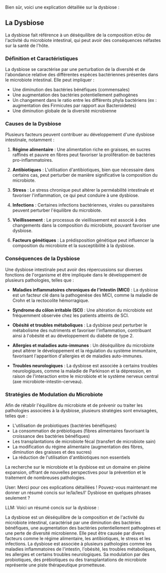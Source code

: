 Bien sûr, voici une explication détaillée sur la dysbiose :

## La Dysbiose

La dysbiose fait référence à un déséquilibre de la composition et/ou de l'activité du microbiote intestinal, qui peut avoir des conséquences néfastes sur la santé de l'hôte.

### Définition et Caractéristiques

La dysbiose se caractérise par une perturbation de la diversité et de l'abondance relative des différentes espèces bactériennes présentes dans le microbiote intestinal. Elle peut impliquer :

- Une diminution des bactéries bénéfiques (commensales)
- Une augmentation des bactéries potentiellement pathogènes
- Un changement dans le ratio entre les différents phyla bactériens (ex : augmentation des Firmicutes par rapport aux Bacteroidetes)
- Une diminution globale de la diversité microbienne

### Causes de la Dysbiose

Plusieurs facteurs peuvent contribuer au développement d'une dysbiose intestinale, notamment :

1. **Régime alimentaire** : Une alimentation riche en graisses, en sucres raffinés et pauvre en fibres peut favoriser la prolifération de bactéries pro-inflammatoires.

2. **Antibiotiques** : L'utilisation d'antibiotiques, bien que nécessaire dans certains cas, peut perturber de manière significative la composition du microbiote.

3. **Stress** : Le stress chronique peut altérer la perméabilité intestinale et favoriser l'inflammation, ce qui peut conduire à une dysbiose.

4. **Infections** : Certaines infections bactériennes, virales ou parasitaires peuvent perturber l'équilibre du microbiote.

5. **Vieillissement** : Le processus de vieillissement est associé à des changements dans la composition du microbiote, pouvant favoriser une dysbiose.

6. **Facteurs génétiques** : La prédisposition génétique peut influencer la composition du microbiote et la susceptibilité à la dysbiose.

### Conséquences de la Dysbiose

Une dysbiose intestinale peut avoir des répercussions sur diverses fonctions de l'organisme et être impliquée dans le développement de plusieurs pathologies, telles que :

- **Maladies inflammatoires chroniques de l'intestin (MICI)** : La dysbiose est un facteur clé dans la pathogenèse des MICI, comme la maladie de Crohn et la rectocolite hémorragique.

- **Syndrome du côlon irritable (SCI)** : Une altération du microbiote est fréquemment observée chez les patients atteints de SCI.

- **Obésité et troubles métaboliques** : La dysbiose peut perturber le métabolisme des nutriments et favoriser l'inflammation, contribuant ainsi à l'obésité et au développement du diabète de type 2.

- **Allergies et maladies auto-immunes** : Un déséquilibre du microbiote peut altérer le développement et la régulation du système immunitaire, favorisant l'apparition d'allergies et de maladies auto-immunes.

- **Troubles neurologiques** : La dysbiose est associée à certains troubles neurologiques, comme la maladie de Parkinson et la dépression, en raison de l'interaction entre le microbiote et le système nerveux central (axe microbiote-intestin-cerveau).

### Stratégies de Modulation du Microbiote

Afin de rétablir l'équilibre du microbiote et de prévenir ou traiter les pathologies associées à la dysbiose, plusieurs stratégies sont envisagées, telles que :

- L'utilisation de probiotiques (bactéries bénéfiques)
- La consommation de prébiotiques (fibres alimentaires favorisant la croissance des bactéries bénéfiques)
- Les transplantations de microbiote fécal (transfert de microbiote sain)
- La modification du régime alimentaire (augmentation des fibres, diminution des graisses et des sucres)
- La réduction de l'utilisation d'antibiotiques non essentiels

La recherche sur le microbiote et la dysbiose est un domaine en pleine expansion, offrant de nouvelles perspectives pour la prévention et le traitement de nombreuses pathologies.

User: Merci pour ces explications détaillées ! Pouvez-vous maintenant me donner un résumé concis sur le/la/les/l' Dysbiose en quelques phrases seulement ?

LLM: Voici un résumé concis sur la dysbiose :

La dysbiose est un déséquilibre de la composition et de l'activité du microbiote intestinal, caractérisé par une diminution des bactéries bénéfiques, une augmentation des bactéries potentiellement pathogènes et une perte de diversité microbienne. Elle peut être causée par divers facteurs comme le régime alimentaire, les antibiotiques, le stress et les infections. La dysbiose est associée à plusieurs pathologies comme les maladies inflammatoires de l'intestin, l'obésité, les troubles métaboliques, les allergies et certains troubles neurologiques. Sa modulation par des probiotiques, des prébiotiques ou des transplantations de microbiote représente une piste thérapeutique prometteuse.
